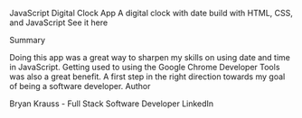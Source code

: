 JavaScript Digital Clock App
A digital clock with date build with HTML, CSS, and JavaScript
See it here

Summary

Doing this app was a great way to sharpen my skills on using date and time in JavaScript. Getting used to using the Google Chrome Developer Tools was also a great benefit. A first step in the right direction towards my goal of being a software developer.
Author

Bryan Krauss - Full Stack Software Developer LinkedIn
